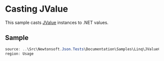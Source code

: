 ﻿# Casting JValue

This sample casts [JValue](T:Newtonsoft.Json.Linq.JValue) instances to .NET values.

## Sample

```csharp Usage
source: ..\Src\Newtonsoft.Json.Tests\Documentation\Samples\Linq\JValueCast.cs
region: Usage
```

